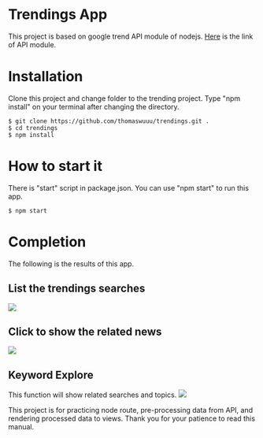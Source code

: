# Trendings App
This project is based on google trend API module of nodejs. [Here](https://www.npmjs.com/package/google-trends-api) is the link of API module.

# Installation
Clone this project and change folder to the trending project. Type "npm install" on your terminal after changing the directory. 
```
$ git clone https://github.com/thomaswuuu/trendings.git .
$ cd trendings
$ npm install
```
# How to start it
There is "start" script in package.json. 
You can use "npm start" to run this app.
```
$ npm start
```
# Completion
The following is the results of this app.
## List the trendings searches
<img src="https://github.com/thomaswuuu/trendings/assets/5268096/464eef85-5704-4d43-a779-8a14fa52fe79" />

## Click to show the related news
<img src="https://github.com/thomaswuuu/trendings/assets/5268096/1e5631ae-c4d0-42d1-a3ea-f755b92ddac3"/>

## Keyword Explore
This function will show related searches and topics.
<img src="https://github.com/thomaswuuu/trendings/assets/5268096/f67a78df-c9c5-421c-b383-6a9926ab32e1"/>


This project is for practicing node route, pre-processing data from API, and rendering processed data to views.
Thank you for your patience to read this manual.
